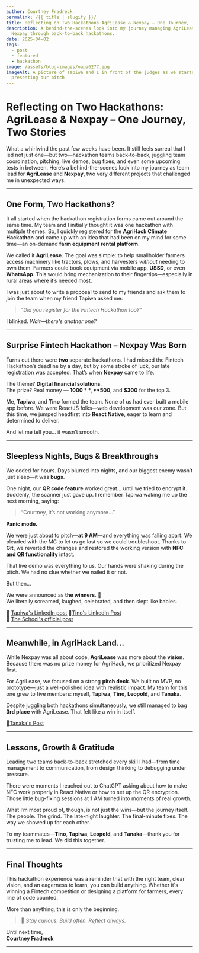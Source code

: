 ```yaml
---
author: Courtney Fradreck
permalink: /{{ title | slugify }}/
title: Reflecting on Two Hackathons AgriLease & Nexpay – One Journey, Two Stories
description: A behind-the-scenes look into my journey managing AgriLease and
  Nexpay through back-to-back hackathons.
date: 2025-04-02
tags:
  - post
  - featured
  - hackathon
image: /assets/blog-images/oapa6277.jpg
imageAlt: A picture of Tapiwa and I in front of the judges as we started
  presenting our pitch
---
```


# Reflecting on Two Hackathons: AgriLease & Nexpay – One Journey, Two Stories

What a whirlwind the past few weeks have been. It still feels surreal that I led not just one—but two—hackathon teams back-to-back, juggling team coordination, pitching, live demos, bug fixes, and even some upcoming tests in between. Here’s a behind-the-scenes look into my journey as team lead for **AgriLease** and **Nexpay**, two very different projects that challenged me in unexpected ways.

---

## One Form, Two Hackathons?

It all started when the hackathon registration forms came out around the same time. My team and I initially thought it was one hackathon with multiple themes. So, I quickly registered for the **AgriHack Climate Hackathon** and came up with an idea that had been on my mind for some time—an on-demand **farm equipment rental platform**.

We called it **AgriLease**. The goal was simple: to help smallholder farmers access machinery like tractors, plows, and harvesters _without_ needing to own them. Farmers could book equipment via mobile app, **USSD**, or even **WhatsApp**. This would bring mechanization to their fingertips—especially in rural areas where it’s needed most.

I was just about to write a proposal to send to my friends and ask them to join the team when my friend Tapiwa asked me:

> _"Did you register for the Fintech Hackathon too?"_

I blinked. _Wait—there's another one?_

---

## Surprise Fintech Hackathon – Nexpay Was Born

Turns out there were **two** separate hackathons. I had missed the Fintech Hackathon’s deadline by a day, but by some stroke of luck, our late registration was accepted. That’s when **Nexpay** came to life.

The theme? **Digital financial solutions**.  
The prize? Real money — **$1000**, **$500**, and **$300** for the top 3.

Me, **Tapiwa**, and **Tino** formed the team. None of us had ever built a mobile app before. We were ReactJS folks—web development was our zone. But this time, we jumped headfirst into **React Native**, eager to learn and determined to deliver.

And let me tell you… it wasn’t smooth.

---

## Sleepless Nights, Bugs & Breakthroughs

We coded for hours. Days blurred into nights, and our biggest enemy wasn’t just sleep—it was **bugs**.

One night, our **QR code feature** worked great… until we tried to encrypt it. Suddenly, the scanner just gave up. I remember Tapiwa waking me up the next morning, saying:

> “Courtney, it’s not working anymore…”

**Panic mode.**

We were just about to pitch—**at 9 AM**—and everything was falling apart. We pleaded with the MC to let us go last so we could troubleshoot. Thanks to **Git**, we reverted the changes and restored the working version with **NFC and QR functionality** intact.

That live demo was everything to us. Our hands were shaking during the pitch. We had no clue whether we nailed it or not.

But then…

We were announced as **the winners**. 🥇  
We literally screamed, laughed, celebrated, and then slept like babies.

📌 <a href="https://www.linkedin.com/posts/tapiwa-mukoyi_im-excited-to-share-that-my-team-and-i-took-activity-7315124359650521089-Dycz?utm_source=share&utm_medium=member_desktop&rcm=ACoAAFWD_bgBhLOMDt_HPgyLWj3TJVaSUGkFM9w">Tapiwa's LinkedIn post</a>
📌<a href="https://www.linkedin.com/posts/tinotenda-mukuhwa-b198522b0_it-brings-me-great-pleasure-to-announce-that-activity-7315684573042868224-gBpA?utm_source=share&utm_medium=member_desktop&rcm=ACoAAFWD_bgBhLOMDt_HPgyLWj3TJVaSUGkFM9w">Tino's LinkedIn Post</a>  
📌 <a href="https://www.linkedin.com/posts/africa-university_i5-hub-leads-innovation-impact-inclusion-activity-7314583569157316608-Dok-?utm_source=share&utm_medium=member_desktop&rcm=ACoAAFWD_bgBhLOMDt_HPgyLWj3TJVaSUGkFM9w">The School's official post</a>

---

## Meanwhile, in AgriHack Land…

While Nexpay was all about code, **AgriLease** was more about the **vision**.  
Because there was no prize money for AgriHack, we prioritized Nexpay first.

For AgriLease, we focused on a strong **pitch deck**. We built no MVP, no prototype—just a well-polished idea with realistic impact. My team for this one grew to five members: myself, **Tapiwa**, **Tino**, **Leopold**, and **Tanaka**.

Despite juggling both hackathons simultaneously, we still managed to bag **3rd place** with AgriLease. That felt like a win in itself.

📌<a href="https://www.linkedin.com/posts/tanaka-gombarume-536b66183_entrepreneurship-business-fintech-activity-7315027735163092994-uP4p?utm_source=share&utm_medium=member_desktop&rcm=ACoAAFWD_bgBhLOMDt_HPgyLWj3TJVaSUGkFM9w">Tanaka's Post</a>

---

## Lessons, Growth & Gratitude

Leading two teams back-to-back stretched every skill I had—from time management to communication, from design thinking to debugging under pressure.

There were moments I reached out to ChatGPT asking about how to make NFC work properly in React Native or how to set up the QR encryption. Those little bug-fixing sessions at 1 AM turned into moments of real growth.

What I’m most proud of, though, is not just the wins—but the journey itself. The people. The grind. The late-night laughter. The final-minute fixes. The way we showed up for each other.

To my teammates—**Tino**, **Tapiwa**, **Leopold**, and **Tanaka**—thank you for trusting me to lead. We did this together.

---

## Final Thoughts

This hackathon experience was a reminder that with the right team, clear vision, and an eagerness to learn, you can build anything. Whether it's winning a Fintech competition or designing a platform for farmers, every line of code counted.

More than anything, this is only the beginning.

> 🧠 _Stay curious. Build often. Reflect always._

Until next time,  
**Courtney Fradreck**

---
